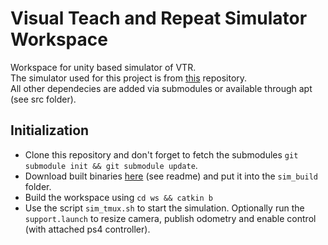 # Visual Teach and Repeat Simulator Workspace
Workspace for unity based simulator of VTR. \
The simulator used for this project is from [this](https://github.com/MrTomzor/navigation_unity_testbed) repository. \
All other dependecies are added via submodules or available through apt (see src folder).

## Initialization
- Clone this repository and don't forget to fetch the submodules `git submodule init && git submodule update`.
- Download built binaries [here](https://github.com/MrTomzor/navigation_unity_testbed) (see readme) and put it into the `sim_build` folder.
- Build the workspace using `cd ws && catkin b`
- Use the script `sim_tmux.sh` to start the simulation. Optionally run the `support.launch` to resize camera, publish odometry and enable control (with attached ps4 controller).
